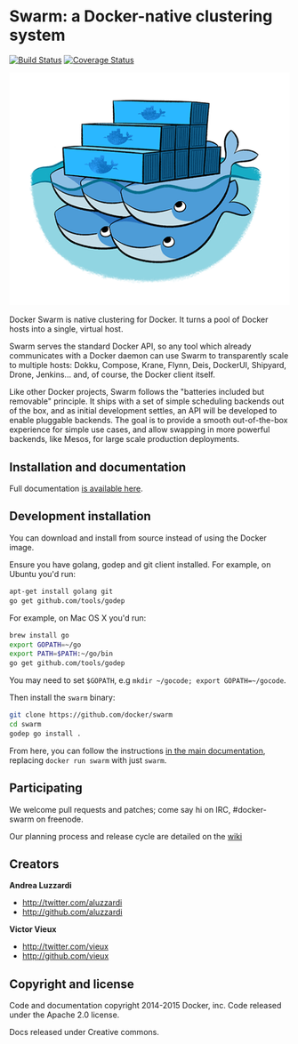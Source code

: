 # Swarm: a Docker-native clustering system

[![Build Status](https://travis-ci.org/docker/swarm.svg?branch=master)](https://travis-ci.org/docker/swarm)
[![Coverage Status](https://coveralls.io/repos/docker/swarm/badge.svg)](https://coveralls.io/r/docker/swarm)

![Docker Swarm Logo](logo.png?raw=true "Docker Swarm Logo")

Docker Swarm is native clustering for Docker. It turns a pool of Docker hosts
into a single, virtual host.

Swarm serves the standard Docker API, so any tool which already communicates
with a Docker daemon can use Swarm to transparently scale to multiple hosts:
Dokku, Compose, Krane, Flynn, Deis, DockerUI, Shipyard, Drone, Jenkins... and,
of course, the Docker client itself.

Like other Docker projects, Swarm follows the "batteries included but removable"
principle. It ships with a set of simple scheduling backends out of the box, and as
initial development settles, an API will be developed to enable pluggable backends.
The goal is to provide a smooth out-of-the-box experience for simple use cases, and
allow swapping in more powerful backends, like Mesos, for large scale production
deployments.

## Installation and documentation

Full documentation [is available here](http://docs.docker.com/swarm/).

## Development installation

You can download and install from source instead of using the Docker image.

Ensure you have golang, godep and git client installed. For example, on Ubuntu you'd run:

```bash
apt-get install golang git
go get github.com/tools/godep
```

For example, on Mac OS X you'd run:

```bash
brew install go
export GOPATH=~/go
export PATH=$PATH:~/go/bin
go get github.com/tools/godep
```

You may need to set `$GOPATH`, e.g `mkdir ~/gocode; export GOPATH=~/gocode`.

Then install the `swarm` binary:

```bash
git clone https://github.com/docker/swarm
cd swarm
godep go install .
```

From here, you can follow the instructions [in the main documentation](http://docs.docker.com/swarm/),
replacing `docker run swarm` with just `swarm`.

## Participating

We welcome pull requests and patches; come say hi on IRC, #docker-swarm on freenode.

Our planning process and release cycle are detailed on the [wiki](https://github.com/docker/swarm/wiki)

## Creators

**Andrea Luzzardi**

- <http://twitter.com/aluzzardi>
- <http://github.com/aluzzardi>

**Victor Vieux**

- <http://twitter.com/vieux>
- <http://github.com/vieux>

## Copyright and license

Code and documentation copyright 2014-2015 Docker, inc. Code released under the
Apache 2.0 license.

Docs released under Creative commons.
